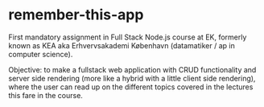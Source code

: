 # remember-this-app

First mandatory assignment in Full Stack Node.js course at EK, formerly known as KEA aka Erhvervsakademi København (datamatiker / ap in computer science).

Objective: to make a fullstack web application with CRUD functionality and server side rendering (more like a hybrid with a little client side rendering), where the user can read up on the different topics covered in the lectures this fare in the course.
